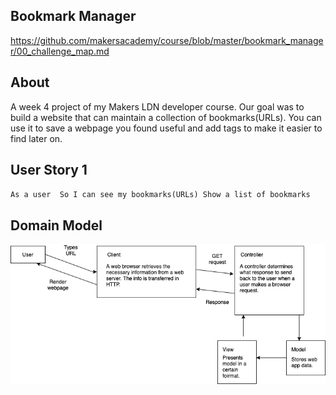 ## Bookmark Manager 
https://github.com/makersacademy/course/blob/master/bookmark_manager/00_challenge_map.md

## About 
A week 4 project of my Makers LDN developer course. Our goal was to build a website that can maintain a collection of bookmarks(URLs). You can use it to save a webpage you found useful and add tags to make it easier to find later on.

## User Story 1

``
As a user 
So I can see my bookmarks(URLs)
Show a list of bookmarks
``

## Domain Model 
![Github Logo](/resources/Domain_model.png)